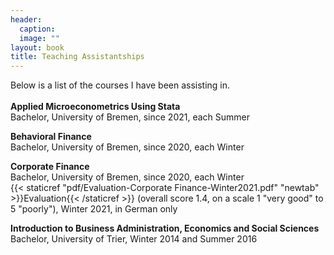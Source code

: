 ```yaml
---
header: 
  caption: 
  image: ""
layout: book
title: Teaching Assistantships
---
```


Below is a list of the courses I have been assisting in. 
<br></br>
**Applied Microeconometrics Using Stata**
<br>Bachelor, University of Bremen, since 2021, each Summer</br>

**Behavioral Finance**
<br>Bachelor, University of Bremen, since 2020, each Winter</br>

**Corporate Finance**
<br>Bachelor, University of Bremen, since 2020, each Winter</br>
{{< staticref "pdf/Evaluation-Corporate Finance-Winter2021.pdf" "newtab" >}}Evaluation{{< /staticref >}} (overall score 1.4, on a scale 1 "very good" to 5 "poorly"), Winter 2021, in German only

**Introduction to Business Administration, Economics and Social Sciences**
<br>Bachelor, University of Trier, Winter 2014 and Summer 2016</br>
